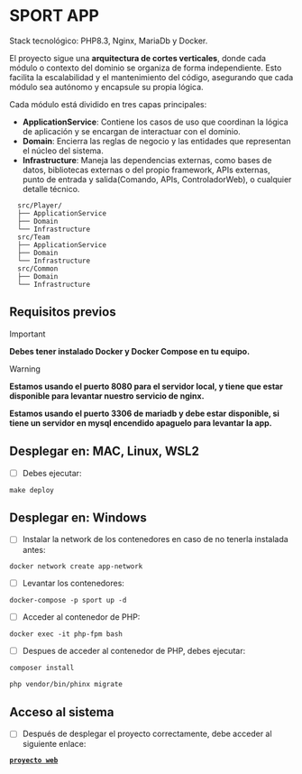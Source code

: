 # SPORT APP
Stack tecnológico: PHP8.3, Nginx, MariaDb y Docker.

El proyecto sigue una **arquitectura de cortes verticales**, donde cada módulo o contexto del dominio se organiza de forma independiente. Esto facilita la escalabilidad y el mantenimiento del código, asegurando que cada módulo sea autónomo y encapsule su propia lógica.

Cada módulo está dividido en tres capas principales:

- **ApplicationService**: Contiene los casos de uso que coordinan la lógica de aplicación y se encargan de interactuar con el dominio.
- **Domain**: Encierra las reglas de negocio y las entidades que representan el núcleo del sistema.
- **Infrastructure**: Maneja las dependencias externas, como bases de datos, bibliotecas externas o del propio framework, APIs externas, punto de entrada y salida(Comando, APIs, ControladorWeb), o cualquier detalle técnico.
```plaintext
  src/Player/
  ├── ApplicationService
  ├── Domain
  └── Infrastructure
  src/Team
  ├── ApplicationService
  ├── Domain
  └── Infrastructure
  src/Common
  ├── Domain
  └── Infrastructure
```

## Requisitos previos
> [!IMPORTANT]
> **Debes tener instalado Docker y Docker Compose en tu equipo.**

> [!WARNING]
> **Estamos usando el puerto 8080 para el servidor local, y tiene que estar disponible para levantar nuestro servicio de nginx.**
>
> **Estamos usando el puerto 3306 de mariadb y debe estar disponible, si tiene un servidor en mysql encendido apaguelo para levantar la app.**

## Desplegar en: MAC, Linux, WSL2

- [ ] Debes ejecutar:

```shell
make deploy
```

## Desplegar en: Windows

- [ ] Instalar la network de los contenedores en caso de no tenerla instalada antes:

```shell
docker network create app-network
```

- [ ] Levantar los contenedores:

```shell
docker-compose -p sport up -d
```

- [ ] Acceder al contenedor de PHP:

```shell
docker exec -it php-fpm bash 
```

- [ ] Despues de acceder al contenedor de PHP, debes ejecutar:

```bash
composer install
```

```bash
php vendor/bin/phinx migrate
```

## Acceso al sistema

- [ ] Después de desplegar el proyecto correctamente, debe acceder al siguiente enlace:

[**`proyecto web`**](http://localhost:8080)